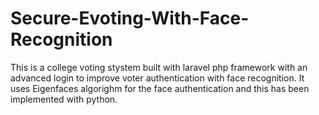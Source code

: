 # Secure-Evoting-With-Face-Recognition
This is a college voting stystem built with laravel php framework with an advanced login to improve voter authentication with face recognition. It uses Eigenfaces algorighm for the face authentication and this has been implemented with python.
